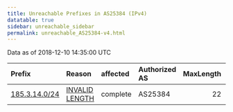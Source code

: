 ```yaml
---
title: Unreachable Prefixes in AS25384 (IPv4)
datatable: true
sidebar: unreachable_sidebar
permalink: unreachable_AS25384-v4.html
---
```


Data as of 2018-12-10 14:35:00 UTC


<div class="datatable-begin"></div>

| Prefix                                               | Reason                                                                                                  | affected   | Authorized AS   |   MaxLength | Anchor                                         |   unreachable /24s |
|:-----------------------------------------------------|:--------------------------------------------------------------------------------------------------------|:-----------|:----------------|------------:|:-----------------------------------------------|-------------------:|
| [185.3.14.0/24](https://stat.ripe.net/185.3.14.0/24) | [INVALID LENGTH](https://rpki-validator.ripe.net/announcement-preview?asn=AS25384&prefix=185.3.14.0/24) | complete   | AS25384         |          22 | [RIPE](unreachable_RIPE_NCC_RPKI_Root-v4.html) |                  1 |

<div class="datatable-end"></div>